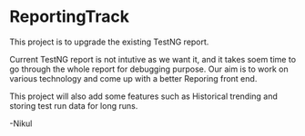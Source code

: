 ReportingTrack
==============

This project is to upgrade the existing TestNG report.

Current TestNG report is not intutive as we want it, and it takes soem time to go through the whole report for debugging purpose. Our aim is to work on various technology and come up with a better Reporing front end.

This project will also add some features such as Historical trending and storing test run data for long runs.

-Nikul